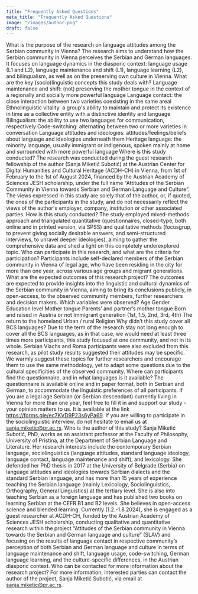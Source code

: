```yaml
---
title: "Frequently Asked Questions"
meta_title: "Frequently Asked Questions"
image: "/images/author.png"
draft: false
---
```


What is the purpose of the research on language attitudes among the Serbian community in Vienna?
The research aims to understand how the Serbian community in Vienna perceives the Serbian and German languages. It focuses on language dynamics in the diasporic context: language usage (L1 and L2), language maintenance and shift (L1), language learning (L2), and bilingualism, as well as on the preserving own culture in Vienna.
What are the key (socio)linguistic concepts this study deals with?
Language maintenance and shift: (not) preserving the mother tongue in the context of a regionally and socially more powerful language
Language contact: the close interaction between two varieties coexisting in the same areal
Ethnolinguistic vitality: a group's ability to maintain and protect its existence in time as a collective entity with a distinctive identity and language
Bilingualism: the ability to use two languages for communication, respectively
Code-switching: alternating between two or more varieties in conversation
Language attitudes and ideologies: attitudes/feelings/beliefs about language and ideologies underneath them
Heritage language: the minority language, usually immigrant or indigenous, spoken mainly at home and surrounded with more powerful language
Where is this study conducted?
The research was conducted during the guest research fellowship of the author (Sanja Miketić Subotić) at the Austrian Center for Digital Humanities and Cultural Heritage (ACDH-CH) in Vienna, from 1st of February to the 1st of August 2024, financed by the Austrian Academy of Sciences JESH scholarship, under the full name “Attitudes of the Serbian Community in Vienna towards Serbian and German Language and Culture”. The views expressed in this study are solely that of the author, or, if quoted, the ones of the participants in the study, and do not necessarily reflect the views of the author's employer, company, institution or other associated parties.
How is this study conducted?
The study employed mixed-methods approach and triangulated quantitative (questionnaires, closed-type, both online and in printed version, via SPSS) and qualitative methods (focusgrup, to prevent giving socially desirable answers, and semi-structured interviews, to unravel deeper ideologies), aiming to gather the comprehensive data and shed a light on this completely underexplored topic.
Who can participate in this research, and what are the criteria for participation?
Participants include self-declared members of the Serbian community in Vienna of legal age, who have been residing in the city for more than one year, across various age groups and migrant generations.
What are the expected outcomes of this research project?
The outcomes are expected to provide insights into the linguistic and cultural dynamics of the Serbian community in Vienna, aiming to bring its conclusions publicly, in open-access, to the observed community members, further researchers and decision makers.
Which variables were observed?
Age
Gender
Education level
Mother tongue
Parents’ and partner’s mother tongue
Born and raised in Austria or not
Immigrant generation (1st, 1.5, 2nd, 3rd, 4th) 
The return to the homeland
Urban / rural
Religion
Why didn’t this study cover all BCS languages?
Due to the term of the research stay not long enough to cover all the BCS languages, as in that case, we would need at least three times more participants, this study focused at one community, and not in its whole. Serbian Vlachs and Roma participants were also excluded from this research, as pilot study results suggested their attitudes may be specific. We warmly suggest these topics for further researchers and encourage them to use the same methodology, yet to adapt some questions due to the cultural specificities of the observed community.
Where can participants find the questionnaire, and in what languages is it available?
The questionnaire is available online and in paper format, both in Serbian and German, to accommodate the linguistic preferences of all participants. If you are a legal age Serbian (or Serbian descendant) currently living in Vienna for more than one year, feel free to fill it in and support our study - your opinion matters to us. It is available at the link https://forms.gle/ec7KVD9P23s6yPa69. If you are willing to participate in the sociolinguistic interview, do not hesitate to email us at sanja.miketic@pr.ac.rs.
Who is the author of this study?
Sanja Miketić Subotić, PhD, works as an assistant professor at the Faculty of Philosophy, University of Pristina, at the Department of Serbian Language and Literature. Her research interests include the contemporary Serbian language, sociolinguistics (language attitudes, standard language ideology, language contact, language maintenance and shift), and lexicology. She defended her PhD thesis in 2017 at the University of Belgrade (Serbia) on language attitudes and ideologies towards Serbian dialects and the standard Serbian language, and has more than 15 years of experience teaching the Serbian language (mainly Lexicology, Sociolinguistics, Orthography, General Linguistics) at the tertiary level. She is also into teaching Serbian as a foreign language and has published two books on learning Serbian at the CEFR B1 and B2 levels. She believes in open-access science and blended learning.
Currently (1.2.-1.8.2024), she is engaged as a guest researcher at ACDH-CH, funded by the Austrian Academy of Sciences JESH scholarship, conducting qualitative and quantitative research within the project “Attitudes of the Serbian community in Vienna towards the Serbian and German language and culture” (SLAV) and focusing on the results of language contact in respective community’s perception of both Serbian and German language and culture in terms of language maintenance and shift, language usage, code-switching, German language learning, and the culture-specific differences, in the Austrian diasporic context.
Who can be contacted for more information about the research project?
For more information, interested parties can contact the author of the project, Sanja Miketić Subotić, via email at sanja.miketic@pr.ac.rs.
